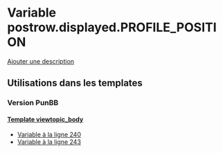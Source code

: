 # Variable postrow.displayed.PROFILE_POSITION
[Ajouter une description](https://fa-tvars.appspot.com/var/postrow.displayed.PROFILE_POSITION)

## Utilisations dans les templates

### Version PunBB

#### [Template viewtopic_body](punbb/viewtopic_body.md)
* [Variable &agrave; la ligne 240](../punbb/viewtopic_body.tpl#L240)
* [Variable &agrave; la ligne 243](../punbb/viewtopic_body.tpl#L243)